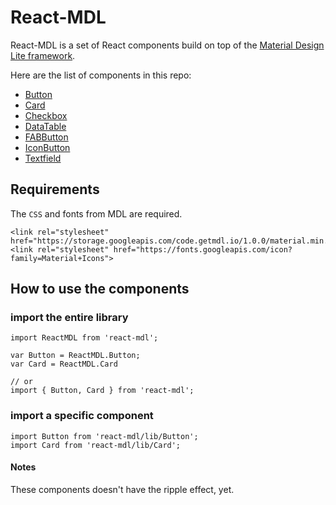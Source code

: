 # React-MDL

React-MDL is a set of React components build on top of the [Material Design Lite framework](https://github.com/google/material-design-lite).

Here are the list of components in this repo:

- [Button](/src/Button.js)
- [Card](/src/Card.js)
- [Checkbox](/src/Checkbox.js)
- [DataTable](/src/DataTable.js)
- [FABButton](/src/FABButton.js)
- [IconButton](/src/IconButton.js)
- [Textfield](/src/Textfield.js)

## Requirements
The `CSS` and fonts from MDL are required.
```
<link rel="stylesheet" href="https://storage.googleapis.com/code.getmdl.io/1.0.0/material.min.css">
<link rel="stylesheet" href="https://fonts.googleapis.com/icon?family=Material+Icons">
```

## How to use the components

### import the entire library
```
import ReactMDL from 'react-mdl';

var Button = ReactMDL.Button;
var Card = ReactMDL.Card

// or
import { Button, Card } from 'react-mdl';
```

### import a specific component
```
import Button from 'react-mdl/lib/Button';
import Card from 'react-mdl/lib/Card';
```


#### Notes

These components doesn't have the ripple effect, yet.

